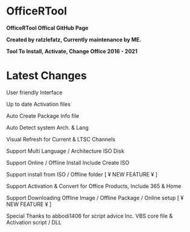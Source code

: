 # OfficeRTool
**OfficeRTool Offical GitHub Page**
 
**Created by ratzlefatz, Currently maintenance by ME.**

**Tool To Install, Activate, Change Office 2016 - 2021**



# Latest Changes

User friendly Interface

Up to date Activation files

Auto Create Package Info file

Auto Detect system Arch. & Lang

Visual Refresh for Current & LTSC Channels

Support Multi Language / Architecture ISO Disk

Support Online / Offline Install Include Create ISO

Support install from ISO / Offline folder [ ¥ NEW FEATURE ¥ ]

Support Activation & Convert for Office Products, Include 365 & Home

Support Downloading Offline Image / Offline Package / Online setup [ ¥ NEW FEATURE ¥ ]

Special Thanks to abbodi1406 for script advice Inc. VBS core file & Activation script / DLL
